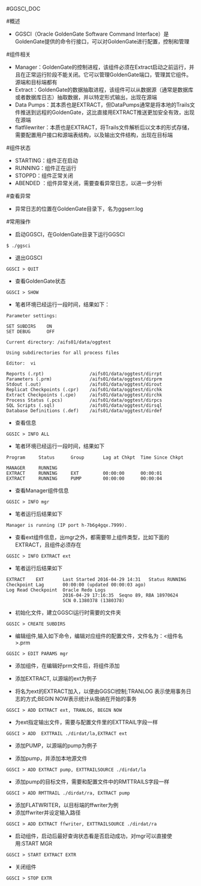 #GGSCI_DOC

#概述
- GGSCI（Oracle GoldenGate Software Command Interface）是GoldenGate提供的命令行接口，可以对GoldenGate进行配置，控制和管理

#组件相关
* Manager：GoldenGate的控制进程，该组件必须在Extract启动之前运行，并且在正常运行阶段不能关闭。它可以管理GoldenGate端口，管理其它组件。源端和目标端都有
* Extract：GoldenGate的数据抽取进程，该组件可以从数据源（通常是数据库或者数据库日志）抽取数据，并以特定形式输出，出现在源端
* Data Pumps：其本质也是EXTRACT，但DataPumps通常是将本地的Trails文件推送到远程的GoldenGate，这比直接用EXTRACT推送更加安全有效，出现在源端
* flatfilewriter：本质也是EXTRACT，将Trails文件解析后以文本的形式存储，需要配置用户接口和源端表结构，以及输出文件结构，出现在目标端

#组件状态
* STARTING：组件正在启动
* RUNNING：组件正在运行
* STOPPD：组件正常关闭
* ABENDED ：组件异常关闭，需要查看异常日志，以进一步分析

#查看异常
* 异常日志的位置在GoldenGate目录下，名为ggserr.log

#常用操作
* 启动GGSCI，在GoldenGate目录下运行GGSCI

```
$ ./ggsci
```
* 退出GGSCI

```
GGSCI > QUIT
```
* 查看GoldenGate状态

```
GGSCI > SHOW  
```
  * 笔者环境已经运行一段时间，结果如下：
```
Parameter settings:

SET SUBDIRS    ON
SET DEBUG      OFF

Current directory: /aifs01/data/oggtest

Using subdirectories for all process files

Editor:  vi

Reports (.rpt)                 /aifs01/data/oggtest/dirrpt
Parameters (.prm)              /aifs01/data/oggtest/dirprm
Stdout (.out)                  /aifs01/data/oggtest/dirout
Replicat Checkpoints (.cpr)    /aifs01/data/oggtest/dirchk
Extract Checkpoints (.cpe)     /aifs01/data/oggtest/dirchk
Process Status (.pcs)          /aifs01/data/oggtest/dirpcs
SQL Scripts (.sql)             /aifs01/data/oggtest/dirsql
Database Definitions (.def)    /aifs01/data/oggtest/dirdef

```
* 查看信息
```
GGSIC > INFO ALL
```
  * 笔者环境已经运行一段时间，结果如下
```
Program     Status      Group       Lag at Chkpt  Time Since Chkpt

MANAGER     RUNNING                                           
EXTRACT     RUNNING     EXT         00:00:00      00:00:01    
EXTRACT     RUNNING     PUMP        00:00:00      00:00:04    

```
* 查看Manager组件信息
```
GGSIC > INFO mgr
```
 * 笔者运行后结果如下
```
Manager is running (IP port h-7b6g4gqx.7999).
```
* 查看ext组件信息，出mgr之外，都需要带上组件类型，比如下面的EXTRACT，且组件必须存在
```
GGSIC > INFO EXTRACT ext
```
  * 笔者运行后结果如下
```
EXTRACT    EXT       Last Started 2016-04-29 14:31   Status RUNNING
Checkpoint Lag       00:00:00 (updated 00:00:03 ago)
Log Read Checkpoint  Oracle Redo Logs
                     2016-04-29 17:16:35  Seqno 89, RBA 18970624
                     SCN 0.1380378 (1380378)
```

* 初始化文件，建立GGSCI运行时需要的文件夹
```
GGSIC > CREATE SUBDIRS
```
 * 编辑组件,输入如下命令，编辑对应组件的配置文件，文件名为：<组件名>.prm
```
GGSIC > EDIT PARAMS mgr
```

* 添加组件，在编辑好prm文件后，将组件添加

* 添加EXTRACT, 以源端的ext为例子

* 将名为ext的EXTRACT加入，以便由GGSCI控制;TRANLOG 表示使用事务日志的方式;BEGIN NOW表示统计从吸纳在开始的事务

```shell
GGSCI > ADD EXTRACT ext, TRANLOG, BEGIN NOW
``` 
- 为ext指定输出文件，需要与配置文件里的EXTTRAIL字段一样

```shell
GGSCI > ADD  EXTTRAIL ./dirdat/la,EXTRACT ext
```

* 添加PUMP，以源端的pump为例子

* 添加pump，并添加本地源文件
```shell
GGSCI > ADD EXTRACT pump, EXTTRAILSOURCE ./dirdat/la
```
    
* 添加pump的目标文件，需要和配置文件中的RMTTRAILS字段一样

```shell
GGSCI > ADD RMTTRAIL ./dirdat/ra, EXTRACT pump
```

* 添加FLATWRITER，以目标端的ffwriter为例
* 添加ffwriter并设定输入路径

```shell
GGSCI > ADD EXTRACT ffwriter, EXTTRAILSOURCE ./dirdat/ra
```

* 启动组件，启动后最好查询状态看是否启动成功，对mgr可以直接使用:START MGR
```
GGSCI > START EXTRACT EXTR
```
 * 关闭组件
```
GGSCI > STOP EXTR
```

